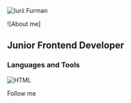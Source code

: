 ![Iurii Furman](https://user-images.githubusercontent.com/102408798/184616798-6563110f-1798-4652-a20a-9e69803e59c3.png)

![About me] 
## Junior Frontend Developer

### Languages and Tools
![HTML](https://img.shields.io/badge/-HTML-000000?style=for-the-badge&logo=html&logoColor=ffffff)

Follow me
